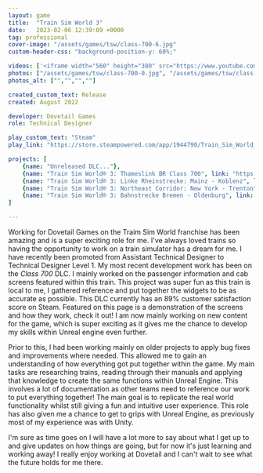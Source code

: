 ```yaml
---
layout: game
title:  "Train Sim World 3"
date:   2023-02-06 12:39:09 +0000
tag: professional
cover-image: "/assets/games/tsw/class-700-6.jpg"
custom-header-css: "background-position-y: 60%;"

videos: ['<iframe width="560" height="380" src="https://www.youtube.com/embed/HCHRfF93XWg" title="YouTube video player" frameborder="0" allow="accelerometer; autoplay; clipboard-write; encrypted-media; gyroscope; picture-in-picture; web-share" allowfullscreen></iframe>']
photos: ["/assets/games/tsw/class-700-0.jpg", "/assets/games/tsw/class-700-5.jpg",  "/assets/games/tsw/leftrhein-0.jpg", "/assets/games/tsw/trenton-1.jpg","/assets/games/tsw/bremen-0.jpg"]
photos_alt: ["","","",""]

created_custom_text: Release
created: August 2022

developer: Dovetail Games
role: Technical Designer

play_custom_text: "Steam"
play_link: "https://store.steampowered.com/app/1944790/Train_Sim_World_3/"

projects: [
    {name: "Unreleased DLC..."},
    {name: "Train Sim World® 3: Thameslink BR Class 700", link: "https://store.steampowered.com/app/2182350/Train_Sim_World_3_Thameslink_BR_Class_7000_EMU_AddOn/"},
    {name: "Train Sim World® 3: Linke Rheinstrecke: Mainz - Koblenz", link: "https://store.steampowered.com/app/2101401/Train_Sim_World_3_Linke_Rheinstrecke_Mainz__Koblenz_Route_AddOn/"},
    {name: "Train Sim World® 3: Northeast Corridor: New York - Trenton", link: "https://store.steampowered.com/app/2182370/Train_Sim_World_3_Northeast_Corridor_New_York__Trenton/"},
    {name: "Train Sim World® 3: Bahnstrecke Bremen - Oldenburg", link: "https://store.steampowered.com/app/1998977/Train_Sim_World_3_Bahnstrecke_Bremen__Oldenburg_Route_AddOn/"}
]

---
```

Working for Dovetail Games on the Traim Sim World franchise has been amazing and is a super exciting role for me. I've always loved trains so having the opportunity to work on a train simulator has a dream for me. I have recently been promoted from Assistant Technical Designer to Technical Designer Level 1. My most recent development work has been on the <i>Class 700</i> DLC. I mainly worked on the passenger information and cab screens featured within this train. This project was super fun as this train is local to me, I gathered reference and put together the widgets to be as accurate as possible. This DLC currently has an 89% customer satisfaction score on Steam. Featured on this page is a demonstration of the screens and how they work, check it out! I am now mainly working on new content for the game, which is super exciting as it gives me the chance to develop my skills within Unreal engine even further.

Prior to this, I had been working mainly on older projects to apply bug fixes and improvements where needed. This allowed me to gain an understanding of how everything got put together within the game. My main tasks are researching trains, reading through their manuals and applying that knowledge to create the same functions within Unreal Engine. This involves a lot of documentation as other teams need to reference our work to put everything together! The main goal is to replicate the real world functionality whilst still giving a fun and intuitive user experience. This role has also given me a chance to get to grips with Unreal Engine, as previously most of my experience was with Unity. 

I'm sure as time goes on I will have a lot more to say about what I get up to and give updates on how things are going, but for now it's just learning and working away! I really enjoy working at Dovetail and I can't wait to see what the future holds for me there.